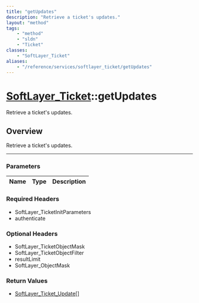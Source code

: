 ```yaml
---
title: "getUpdates"
description: "Retrieve a ticket's updates."
layout: "method"
tags:
    - "method"
    - "sldn"
    - "Ticket"
classes:
    - "SoftLayer_Ticket"
aliases:
    - "/reference/services/softlayer_ticket/getUpdates"
---
```

# [SoftLayer_Ticket](/reference/services/SoftLayer_Ticket)::getUpdates


Retrieve a ticket's updates.


## Overview 
Retrieve a ticket's updates.

-----

### Parameters 
|Name | Type | Description |
| --- | --- | --- |


### Required Headers
* SoftLayer_TicketInitParameters
* authenticate


### Optional Headers
* SoftLayer_TicketObjectMask
* SoftLayer_TicketObjectFilter
* resultLimit
* SoftLayer_ObjectMask

### Return Values
* <a href='/reference/datatypes/SoftLayer_Ticket_Update'>SoftLayer_Ticket_Update[] </a>




